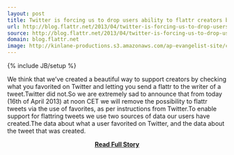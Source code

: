 ```yaml
---
layout: post
title: Twitter is forcing us to drop users ability to flattr creators by favoriting their tweets
url: http://blog.flattr.net/2013/04/twitter-is-forcing-us-to-drop-users-ability-to-flattr-creators-by-favoriting-their-tweets/
source: http://blog.flattr.net/2013/04/twitter-is-forcing-us-to-drop-users-ability-to-flattr-creators-by-favoriting-their-tweets/
domain: blog.flattr.net
image: http://kinlane-productions.s3.amazonaws.com/ap-evangelist-site/curated/screenshots/7542_blog_flattr_net.png
---
```

{% include JB/setup %}<p>We think that we’ve created a beautiful way to support creators by checking what you favorited on Twitter and letting you send a flattr to the writer of a tweet.Twitter did not.So we are extremely sad to announce that from today (16th of April 2013) at noon CET we will remove the possibility to flattr tweets via the use of favorites, as per instructions from Twitter.To enable support for flattring tweets we use two sources of data our users have created.The data about what a user favorited on Twitter, and the data about the tweet that was created.</p>
<center><p><a href="http://blog.flattr.net/2013/04/twitter-is-forcing-us-to-drop-users-ability-to-flattr-creators-by-favoriting-their-tweets/" style='padding:25px; font-sze:18px; font-weight: bold;'>Read Full Story</a></p></center>

